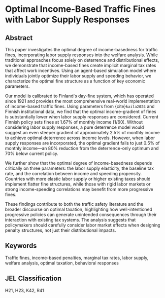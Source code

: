 # Optimal Income-Based Traffic Fines with Labor Supply Responses

## Abstract

This paper investigates the optimal degree of income-basedness for traffic fines, incorporating labor supply responses into the welfare analysis. While traditional approaches focus solely on deterrence and distributional effects, we demonstrate that income-based fines create implicit marginal tax rates that affect work incentives. Using an agent-based simulation model where individuals jointly optimize their labor supply and speeding behavior, we characterize the optimal fine structure as a function of key economic parameters.

Our model is calibrated to Finland's day-fine system, which has operated since 1921 and provides the most comprehensive real-world implementation of income-based traffic fines. Using parameters from {cite}`kaila2024` and Finnish institutional data, we find that the optimal income-gradient of fines is substantially lower when labor supply responses are considered. Current Finnish policy sets fines at 1.67% of monthly income (1/60). Without considering labor supply responses, a pure deterrence model would suggest an even steeper gradient of approximately 2.5% of monthly income to achieve optimal deterrence across income levels. However, when labor supply responses are incorporated, the optimal gradient falls to just 0.5% of monthly income—an 80% reduction from the deterrence-only optimum and 70% below current policy.

We further show that the optimal degree of income-basedness depends critically on three parameters: the labor supply elasticity, the baseline tax rate, and the correlation between income and speeding propensity. Countries with more elastic labor supply or higher existing taxes should implement flatter fine structures, while those with rigid labor markets or strong income-speeding correlations may benefit from more progressive fines.

These findings contribute to both the traffic safety literature and the broader discourse on optimal taxation, highlighting how well-intentioned progressive policies can generate unintended consequences through their interaction with existing tax systems. The analysis suggests that policymakers should carefully consider labor market effects when designing penalty structures, not just their distributional impacts.

## Keywords

Traffic fines, income-based penalties, marginal tax rates, labor supply, welfare analysis, optimal taxation, behavioral responses

## JEL Classification

H21, H23, K42, R41